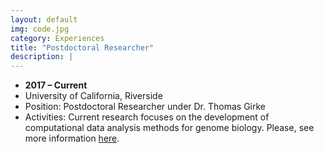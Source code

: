 ```yaml
---
layout: default
img: code.jpg
category: Experiences
title: "Postdoctoral Researcher"
description: |
---
```


* __2017 – Current__
* University of California, Riverside
* Position: ​Postdoctoral Researcher under Dr. Thomas Girke
* Activities: ​Current research focuses on the development of computational data analysis methods for genome biology. Please, see more information [here](https://www.dcassol.com/#projects).
